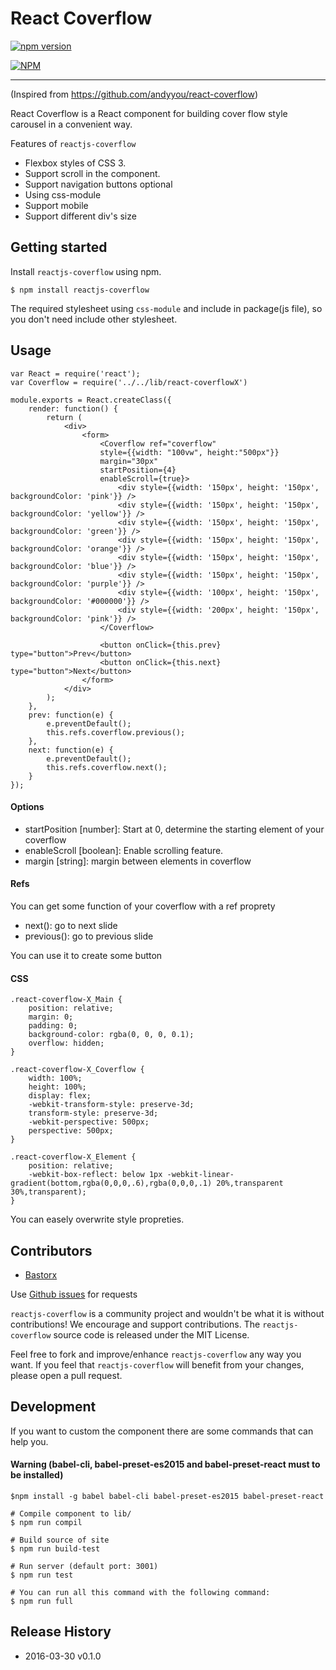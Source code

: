React Coverflow
===
[![npm version](https://badge.fury.io/js/reactjs-coverflow.svg)](http://badge.fury.io/js/reactjs-coverflow)

[![NPM](https://nodei.co/npm/reactjs-coverflow.png)](https://nodei.co/npm/reactjs-coverflow/)

---
(Inspired from https://github.com/andyyou/react-coverflow)

React Coverflow is a React component for building cover flow style carousel in a convenient way.

Features of `reactjs-coverflow`

* Flexbox styles of CSS 3.
* Support scroll in the component.
* Support navigation buttons optional
* Using css-module
* Support mobile
* Support different div's size

## Getting started

Install `reactjs-coverflow` using npm.

```
$ npm install reactjs-coverflow
```

The required stylesheet using `css-module` and include in package(js file), so you don't need include other stylesheet.

## Usage

```
var React = require('react');
var Coverflow = require('../../lib/react-coverflowX')

module.exports = React.createClass({
	render: function() {
		return (
			<div>
				<form>
					<Coverflow ref="coverflow"
					style={{width: "100vw", height:"500px"}}
					margin="30px"
					startPosition={4}
					enableScroll={true}>
					    <div style={{width: '150px', height: '150px', backgroundColor: 'pink'}} />
					    <div style={{width: '150px', height: '150px', backgroundColor: 'yellow'}} />
					    <div style={{width: '150px', height: '150px', backgroundColor: 'green'}} />
					    <div style={{width: '150px', height: '150px', backgroundColor: 'orange'}} />
					    <div style={{width: '150px', height: '150px', backgroundColor: 'blue'}} />
					    <div style={{width: '150px', height: '150px', backgroundColor: 'purple'}} />
					    <div style={{width: '100px', height: '150px', backgroundColor: '#000000'}} />
						<div style={{width: '200px', height: '150px', backgroundColor: 'pink'}} />
					</Coverflow>

					<button onClick={this.prev} type="button">Prev</button>
					<button onClick={this.next} type="button">Next</button>
				</form>
			</div>
		);
	},
	prev: function(e) {
		e.preventDefault();
		this.refs.coverflow.previous();
	},
	next: function(e) {
		e.preventDefault();
		this.refs.coverflow.next();
	}
});
```

#### Options

* startPosition [number]: Start at 0, determine the starting element of your coverflow
* enableScroll [boolean]: Enable scrolling feature.
* margin [string]: margin between elements in coverflow

#### Refs

You can get some function of your coverflow with a ref proprety
* next(): go to next slide
* previous(): go to previous slide

You can use it to create some button

#### CSS
```
.react-coverflow-X_Main {
	position: relative;
	margin: 0;
    padding: 0;
    background-color: rgba(0, 0, 0, 0.1);
    overflow: hidden;
}

.react-coverflow-X_Coverflow {
	width: 100%;
	height: 100%;
	display: flex;
	-webkit-transform-style: preserve-3d;
    transform-style: preserve-3d;
    -webkit-perspective: 500px;
    perspective: 500px;
}

.react-coverflow-X_Element {
	position: relative;
	-webkit-box-reflect: below 1px -webkit-linear-gradient(bottom,rgba(0,0,0,.6),rgba(0,0,0,.1) 20%,transparent 30%,transparent);
}
```

You can easely overwrite style propreties.

## Contributors

* [Bastorx](https://github.com/Bastorx)

Use [Github issues](https://github.com/andyyou/react-coverflow/issues) for requests

`reactjs-coverflow` is a community project and wouldn't be what it is without contributions! We encourage and support contributions. The `reactjs-coverflow` source code is released under the MIT License.

Feel free to fork and improve/enhance `reactjs-coverflow` any way you want. If you feel that `reactjs-coverflow` will benefit from your changes, please open a pull request.

## Development

If you want to custom the component there are some commands that can help you.

#### Warning (babel-cli, babel-preset-es2015 and babel-preset-react must to be installed)
```
$npm install -g babel babel-cli babel-preset-es2015 babel-preset-react
```

```
# Compile component to lib/
$ npm run compil

# Build source of site
$ npm run build-test

# Run server (default port: 3001)
$ npm run test

# You can run all this command with the following command:
$ npm run full
```

## Release History
* 2016-03-30 v0.1.0
